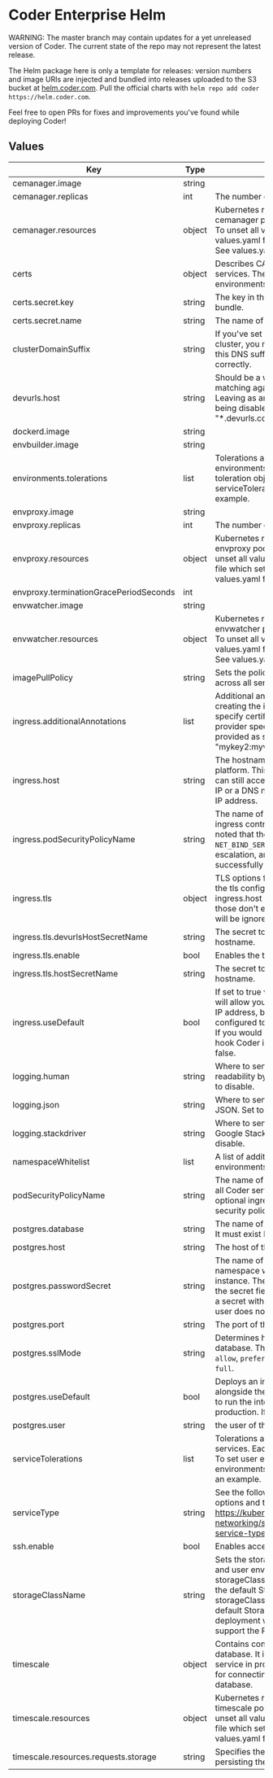 # Coder Enterprise Helm

WARNING: The master branch may contain updates for a yet unreleased version of
Coder. The current state of the repo may not represent the latest release.

The Helm package here is only a template for releases: version numbers and
image URIs are injected and bundled into releases uploaded to the S3 bucket at
[helm.coder.com](https://helm.coder.com/). Pull the official charts with `helm repo add coder https://helm.coder.com`.

Feel free to open PRs for fixes and improvements you've found while deploying
Coder!

## Values

| Key                                    | Type   | Description                                                                                                                                                                                                                                                                                                                                  | Default                                                                                                                       |
| -------------------------------------- | ------ | -------------------------------------------------------------------------------------------------------------------------------------------------------------------------------------------------------------------------------------------------------------------------------------------------------------------------------------------- | ----------------------------------------------------------------------------------------------------------------------------- |
| cemanager.image                        | string |                                                                                                                                                                                                                                                                                                                                              | `""`                                                                                                                          |
| cemanager.replicas                     | int    | The number of replicas to run of the manager.                                                                                                                                                                                                                                                                                                | `1`                                                                                                                           |
| cemanager.resources                    | object | Kubernetes resource request and limits for cemanager pods. To unset a value, set it to "". To unset all values, you can provide a values.yaml file which sets resources to nil. See values.yaml for an example.                                                                                                                              | `{"limits":{"cpu":"250m","memory":"512Mi"},"requests":{"cpu":"250m","memory":"512Mi"}}`                                       |
| certs                                  | object | Describes CAs that should be added to Coder services. These certs are NOT added to environments.                                                                                                                                                                                                                                             | `{"secret":{"key":"","name":""}}`                                                                                             |
| certs.secret.key                       | string | The key in the secret pointing to the certificate bundle.                                                                                                                                                                                                                                                                                    | `""`                                                                                                                          |
| certs.secret.name                      | string | The name of the secret.                                                                                                                                                                                                                                                                                                                      | `""`                                                                                                                          |
| clusterDomainSuffix                    | string | If you've set a custom default domain for your cluster, you may need to remove or change this DNS suffix for service resolution to work correctly.                                                                                                                                                                                           | `".svc.cluster.local"`                                                                                                        |
| devurls.host                           | string | Should be a wildcard hostname to allow matching against custom-created dev URLs. Leaving as an empty string results in devurls being disabled. Example: "\*.devurls.coder.com".                                                                                                                                                              | `""`                                                                                                                          |
| dockerd.image                          | string |                                                                                                                                                                                                                                                                                                                                              | `""`                                                                                                                          |
| envbuilder.image                       | string |                                                                                                                                                                                                                                                                                                                                              | `""`                                                                                                                          |
| environments.tolerations               | list   | Tolerations are applied to all user environments. Each element is a regular pod toleration object. To set service tolerations see serviceTolerations. See values.yaml for an example.                                                                                                                                                        | `[]`                                                                                                                          |
| envproxy.image                         | string |                                                                                                                                                                                                                                                                                                                                              | `""`                                                                                                                          |
| envproxy.replicas                      | int    | The number of replicas to run of the envproxy.                                                                                                                                                                                                                                                                                               | `1`                                                                                                                           |
| envproxy.resources                     | object | Kubernetes resource request and limits for envproxy pods. To unset a value, set it to "". To unset all values, you can provide a values.yaml file which sets resources to nil. See values.yaml for an example.                                                                                                                               | `{"limits":{"cpu":"250m","memory":"512Mi"},"requests":{"cpu":"250m","memory":"512Mi"}}`                                       |
| envproxy.terminationGracePeriodSeconds | int    |                                                                                                                                                                                                                                                                                                                                              | `14400`                                                                                                                       |
| envwatcher.image                       | string |                                                                                                                                                                                                                                                                                                                                              | `""`                                                                                                                          |
| envwatcher.resources                   | object | Kubernetes resource request and limits for envwatcher pod. To unset a value, set it to "". To unset all values, you can provide a values.yaml file which sets resources to nil. See values.yaml for an example.                                                                                                                              | `{"limits":{"cpu":"1000m","memory":"512Mi"},"requests":{"cpu":"250m","memory":"512Mi"}}`                                      |
| imagePullPolicy                        | string | Sets the policy for pulling a container image across all services.                                                                                                                                                                                                                                                                           | `"Always"`                                                                                                                    |
| ingress.additionalAnnotations          | list   | Additional annotations to be used when creating the ingress. These can be used to specify certificate issuers or other cloud provider specific integrations. Annotations are provided as strings e.g. [ "mykey:myvalue", "mykey2:myvalue2" ]                                                                                                 | `[]`                                                                                                                          |
| ingress.host                           | string | The hostname to use for accessing the platform. This can be left blank and the user can still access the platform from the external IP or a DNS name that resolves to the external IP address.                                                                                                                                               | `""`                                                                                                                          |
| ingress.podSecurityPolicyName          | string | The name of the pod security policy the built in ingress controller should abide. It should be noted that the ingress controller requires the `NET_BIND_SERVICE` capability, privilege escalation, and access to privileged ports to successfully deploy.                                                                                    | `""`                                                                                                                          |
| ingress.tls                            | object | TLS options for the ingress. The hosts used for the tls configuration come from the ingress.host and the devurls.host variables. If those don't exist, then the TLS configuration will be ignored.                                                                                                                                           | `{"devurlsHostSecretName":"","enable":false,"hostSecretName":""}`                                                             |
| ingress.tls.devurlsHostSecretName      | string | The secret to use for the devurls.host hostname.                                                                                                                                                                                                                                                                                             | `""`                                                                                                                          |
| ingress.tls.enable                     | bool   | Enables the tls configuration.                                                                                                                                                                                                                                                                                                               | `false`                                                                                                                       |
| ingress.tls.hostSecretName             | string | The secret to use for the ingress.host hostname.                                                                                                                                                                                                                                                                                             | `""`                                                                                                                          |
| ingress.useDefault                     | bool   | If set to true will deploy an nginx ingress that will allow you to access Coder from an external IP address, but if your kubernetes cluster is configured to provision external IP addresses. If you would like to bring your own ingress and hook Coder into that instead, set this value to false.                                         | `true`                                                                                                                        |
| logging.human                          | string | Where to send logs that are formatted for readability by a human. Set to an empty string to disable.                                                                                                                                                                                                                                         | `"/dev/stderr"`                                                                                                               |
| logging.json                           | string | Where to send logs that are formatted as JSON. Set to an empty string to disable.                                                                                                                                                                                                                                                            | `""`                                                                                                                          |
| logging.stackdriver                    | string | Where to send logs that are formatted for Google Stackdriver. Set to an empty string to disable.                                                                                                                                                                                                                                             | `""`                                                                                                                          |
| namespaceWhitelist                     | list   | A list of additional namespaces that environments may be deploy to.                                                                                                                                                                                                                                                                          | `[]`                                                                                                                          |
| podSecurityPolicyName                  | string | The name of the pod security policy to apply to all Coder services and user environments. The optional ingress has its own field for pod security policy as well.                                                                                                                                                                            | `""`                                                                                                                          |
| postgres.database                      | string | The name of the database that coder will use. It must exist before Coder is installed.                                                                                                                                                                                                                                                       | `""`                                                                                                                          |
| postgres.host                          | string | The host of the external postgres instance.                                                                                                                                                                                                                                                                                                  | `""`                                                                                                                          |
| postgres.passwordSecret                | string | The name of an existing secret in the current namespace with the password to the Postgres instance. The password must be contained in the secret field `password`. This should be set to a secret with and empty `password` field if the user does not require a password to connect.                                                        | `""`                                                                                                                          |
| postgres.port                          | string | The port of the external postgres instance.                                                                                                                                                                                                                                                                                                  | `""`                                                                                                                          |
| postgres.sslMode                       | string | Determines how the connection is made to the database. The acceptable values are: `disable`, `allow`, `prefer`, `require`, `verify-ca`, and `verify-full`.                                                                                                                                                                                   | `"require"`                                                                                                                   |
| postgres.useDefault                    | bool   | Deploys an internal Postgres instance alongside the platform. It is not recommended to run the internal Postgres instance in production. If true, all other values are ignored.                                                                                                                                                              | `true`                                                                                                                        |
| postgres.user                          | string | the user of the external postgres instance.                                                                                                                                                                                                                                                                                                  | `""`                                                                                                                          |
| serviceTolerations                     | list   | Tolerations are applied to all Coder managed services. Each element is a toleration object. To set user environment tolerations see environments.tolerations. See values.yaml for an example.                                                                                                                                                | `[]`                                                                                                                          |
| serviceType                            | string | See the following for the different serviceType options and their use: https://kubernetes.io/docs/concepts/services-networking/service/#publishing-services-service-types                                                                                                                                                                    | `"ClusterIP"`                                                                                                                 |
| ssh.enable                             | bool   | Enables accessing environments via SSH.                                                                                                                                                                                                                                                                                                      | `true`                                                                                                                        |
| storageClassName                       | string | Sets the storage class for all Coder services and user environments. By default the storageClassName is not specified and thus the default StorageClass is used. If storageClassName is not specified and a default StorageClass does not exist, then the deployment will fail. The storageClass MUST support the ReadWriteOnce access mode. | `""`                                                                                                                          |
| timescale                              | object | Contains configuration for the internal database. It is not recommended to run this service in production. See the `postgres` section for connecting to an external Postgres database.                                                                                                                                                       | `{"image":"","resources":{"limits":{"cpu":"250m","memory":"1Gi"},"requests":{"cpu":"250m","memory":"1Gi","storage":"10Gi"}}}` |
| timescale.resources                    | object | Kubernetes resource request and limits for the timescale pod. To unset a value, set it to "". To unset all values, you can provide a values.yaml file which sets resources to nil. See values.yaml for an example.                                                                                                                           | `{"limits":{"cpu":"250m","memory":"1Gi"},"requests":{"cpu":"250m","memory":"1Gi","storage":"10Gi"}}`                          |
| timescale.resources.requests.storage   | string | Specifies the size of the volume claim for persisting the database.                                                                                                                                                                                                                                                                          | `"10Gi"`                                                                                                                      |
